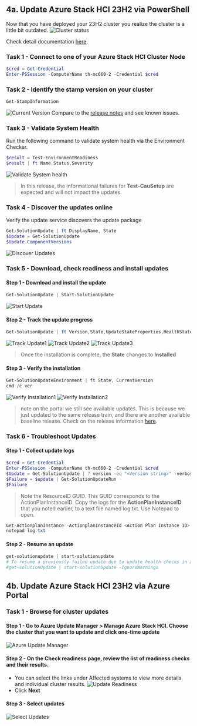 ## 4a. Update Azure Stack HCI 23H2 via PowerShell

Now that you have deployed your 23H2 cluster you realize the cluster is a little bit outdated.
![Cluster status](images/Cluster-Status.png)

Check detail documentation [here](https://learn.microsoft.com/en-us/azure-stack/hci/update/update-via-powershell-23h2).

### Task 1 - Connect to one of your Azure Stack HCI Cluster Node

```powershell
$cred = Get-Credential
Enter-PSSession -ComputerName th-mc660-2 -Credential $cred
```

### Task 2 - Identify the stamp version on your cluster

```powershell
Get-StampInformation
```

![Current Version](images/Current-Version.png)
Compare to the [release notes](https://learn.microsoft.com/en-us/azure-stack/hci/known-issues-2402) and see known issues.


### Task 3 - Validate System Health

Run the following command to validate system health via the Environment Checker.
```powershell
$result = Test-EnvironmentReadiness
$result | ft Name,Status,Severity
```
![Validate System health](images/Validate-Health.png)
> In this release, the informational failures for **Test-CauSetup** are expected and will not impact the updates.

### Task 4 - Discover the updates online

Verify the update service discovers the update package
```powershell
Get-SolutionUpdate | ft DisplayName, State
$Update = Get-SolutionUpdate 
$Update.ComponentVersions
```
![Discover Updates](images/Discover-Updates.png)

### Task 5 - Download, check readiness and install updates

#### Step 1 - Download and install the update

```powershell
Get-SolutionUpdate | Start-SolutionUpdate
```
![Start Update](images/Start-Update.png)

#### Step 2 - Track the update progress

```powershell
Get-SolutionUpdate | ft Version,State,UpdateStateProperties,HealthState
```
![Track Update1](images/Track-Update1.png)
![Track Update2](images/Track-Update2.png)
![Track Update3](images/Track-Update3.png)

> Once the installation is complete, the **State** changes to **Installed**

#### Step 3 - Verify the installation
```powershell
Get-SolutionUpdateEnvironment | ft State, CurrentVersion
cmd /c ver
```
![Verify Installation1](images/Verify-Installation1.png)
![Verify Installation2](images/Verify-Installation2.png)
> note on the portal we still see available updates. This is because we just updated to the same release train, and there are another available baseline release.
Check on the release information [here](https://learn.microsoft.com/en-us/azure-stack/hci/release-information-23h2).


### Task 6 - Troubleshoot Updates
#### Step 1 - Collect update logs
```powershell
$cred = Get-Credential
Enter-PSSession -ComputerName th-mc660-2 -Credential $cred
$Update = Get-SolutionUpdate | ? version -eq "<Version string>" -verbose
$Failure = $update | Get-SolutionUpdateRun
$Failure
```
> Note the ResourceID GUID. This GUID corresponds to the ActionPlanInstanceID.
Copy the logs for the **ActionPlanInstanceID** that you noted earlier, to a text file named log.txt. Use Notepad to open.
```powershell
Get-ActionplanInstance -ActionplanInstanceId <Action Plan Instance ID> >log.txt
notepad log.txt
```
#### Step 2 - Resume an update

```powershell
get-solutionupdate | start-solutionupdate
# To resume a previously failed update due to update health checks in a Warning state
#get-solutionUpdate | start-solutionUpdate -IgnoreWarnings
```

## 4b. Update Azure Stack HCI 23H2 via Azure Portal

### Task 1 - Browse for cluster updates

#### Step 1 - Go to Azure Update Manager > Manage Azure Stack HCI. Choose the cluster that you want to update and click one-time update
![Azure Update Manager](images/Update-Manager1.png)
#### Step 2 - On the Check readiness page, review the list of readiness checks and their results.
* You can select the links under Affected systems to view more details and individual cluster results.
![Update Readiness](images/Update-Readiness.png)
* Click **Next**
#### Step 3 - Select updates
![Select Updates](images/Select-Updates.png)


